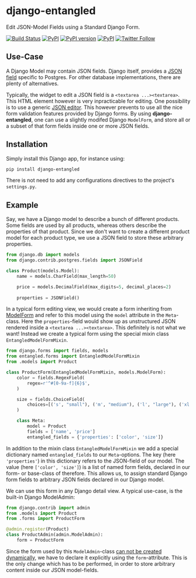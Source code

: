 # django-entangled

Edit JSON-Model Fields using a Standard Django Form.

[![Build Status](https://travis-ci.org/jrief/django-entangled.svg?branch=master)](https://travis-ci.org/jrief/django-entangled)
[![PyPI](https://img.shields.io/pypi/pyversions/django-entangled.svg)]()
[![PyPI version](https://img.shields.io/pypi/v/django-entangled.svg)](https://https://pypi.python.org/pypi/django-entangled)
[![PyPI](https://img.shields.io/pypi/l/django-entangled.svg)]()
[![Twitter Follow](https://img.shields.io/twitter/follow/shields_io.svg?style=social&label=Follow&maxAge=2592000)](https://twitter.com/jacobrief)


## Use-Case

A Django Model may contain JSON fields. Django itself, provides a
[JSON field](https://docs.djangoproject.com/en/stable/ref/contrib/postgres/fields/#jsonfield) specific to Postgres.
For other database implementations, there are plenty of alternatives.

Typically, the widget to edit a JSON field is a `<textarea ...><textarea>`. This HTML element however is very
inpracticable for editing. One possibility is to use a generic [JSON editor](https://github.com/josdejong/jsoneditor).
This however prevents to use all the nice form validation features provided by Django forms. By using
**django-entangled**, one can use a slightly modifed Django `ModelForm`, and store all or a subset of that form fields
inside one or more JSON fields.


## Installation

Simply install this Django app, for instance using:

```bash
pip install django-entangled
```

There is not need to add any configurations directives to the project's `settings.py`.


## Example

Say, we have a Django model to describe a bunch of different products. Some fields are used by all products, whereas
others describe the properties of that product. Since we don't want to create a different product model for each
product type, we use a JSON field to store these arbitrary properties.

```python
from django.db import models
from django.contrib.postgres.fields import JSONField

class Product(models.Model):
    name = models.CharField(max_length=50)

    price = models.DecimalField(max_digits=5, decimal_places=2)
    
    properties = JSONField()
```

In a typical form editing view, we would create a form inheriting from
[ModelForm](https://docs.djangoproject.com/en/stable/topics/forms/modelforms/#modelform) and refer to this model using
the `model` attribute in the `Meta`-class. Here the `properties`-field would show up as unstructured JSON rendered
inside a `<textarea ...><textarea>`. This definitely is not what we want! Instead we create a typical form using the
special mixin class `EntangledModelFormMixin`.

```python
from django.forms import fields, models
from entangled.forms import EntangledModelFormMixin
from .models import Product

class ProductForm(EntangledModelFormMixin, models.ModelForm):
    color = fields.RegexField(
        regex=r'^#[0-9a-f]{6}$',
    )

    size = fields.ChoiceField(
        choices=[('s', "small"), ('m', "medium"), ('l', "large"), ('xl', "extra large")],
    )

    class Meta:
        model = Product
        fields = ['name', 'price']
        entangled_fields = {'properties': ['color', 'size']}
```

In addition to the mixin class `EntangledModelFormMixin` we add a special dictionary named `entangled_fields` to our
`Meta`-options. The key (here `'properties'`) in this dictionary refers to the JSON-field of our model. The value (here
`['color', 'size']`) is a list of named form fields, declared in our form- or base-class of therefore. This allows us,
to assign standard Django form fields to arbitrary JSON fields declared in our Django model.

We can use this form in any Django detail view. A typical use-case, is the built-in Django ModelAdmin:

```python
from django.contrib import admin
from .models import Product
from .forms import ProductForm

@admin.register(Product)
class ProductAdmin(admin.ModelAdmin):
    form = ProductForm
```

Since the form used by this `ModelAdmin`-class
[can not be created dynamically](https://docs.djangoproject.com/en/stable/ref/contrib/admin/#django.contrib.admin.ModelAdmin.form),
we have to declare it explicitly using the `form`-attribute. This is the only change which has to be performed, in
order to store arbitrary content inside our JSON model-fields.
